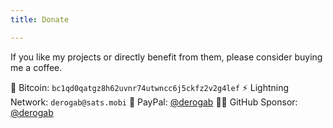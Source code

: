 ```yaml
---
title: Donate

---
```


If you like my projects or directly benefit from them, please consider buying me a coffee.

🔗 Bitcoin: `bc1qd0qatgz8h62uvnr74utwncc6j5ckfz2v2g4lef`
⚡️ Lightning Network: `derogab@sats.mobi`
💸 PayPal: [@derogab](https://paypal.me/derogab)
🧑‍💻 GitHub Sponsor: [@derogab](https://github.com/sponsors/derogab)
